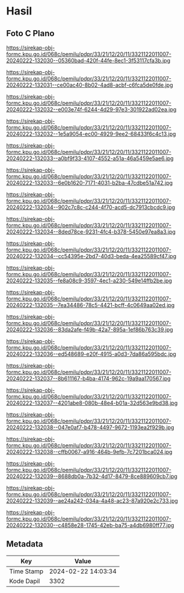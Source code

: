 # Hasil

## Foto C Plano

https://sirekap-obj-formc.kpu.go.id/068c/pemilu/pdpr/33/21/12/20/11/3321122011007-20240222-132030--05360bad-420f-44fe-8ec1-3f53117cfa3b.jpg

https://sirekap-obj-formc.kpu.go.id/068c/pemilu/pdpr/33/21/12/20/11/3321122011007-20240222-132031--ce00ac40-8b02-4ad8-acbf-c6fca5de0fde.jpg

https://sirekap-obj-formc.kpu.go.id/068c/pemilu/pdpr/33/21/12/20/11/3321122011007-20240222-132032--e003e74f-6244-4d29-97e3-301922ad02ea.jpg

https://sirekap-obj-formc.kpu.go.id/068c/pemilu/pdpr/33/21/12/20/11/3321122011007-20240222-132032--1e5a9054-ec00-4929-9ee2-68433f6c4c13.jpg

https://sirekap-obj-formc.kpu.go.id/068c/pemilu/pdpr/33/21/12/20/11/3321122011007-20240222-132033--a0bf9f33-4107-4552-a51a-46a5459e5ae6.jpg

https://sirekap-obj-formc.kpu.go.id/068c/pemilu/pdpr/33/21/12/20/11/3321122011007-20240222-132033--6e0b1620-7171-4031-b2ba-47cdbe51a742.jpg

https://sirekap-obj-formc.kpu.go.id/068c/pemilu/pdpr/33/21/12/20/11/3321122011007-20240222-132034--902c7c8c-c244-4f70-acd5-dc7913cbcdc9.jpg

https://sirekap-obj-formc.kpu.go.id/068c/pemilu/pdpr/33/21/12/20/11/3321122011007-20240222-132034--8ded78ce-9231-4fc4-b378-5450e97ea8a3.jpg

https://sirekap-obj-formc.kpu.go.id/068c/pemilu/pdpr/33/21/12/20/11/3321122011007-20240222-132034--cc54395e-2bd7-40d3-beda-4ea25589cf47.jpg

https://sirekap-obj-formc.kpu.go.id/068c/pemilu/pdpr/33/21/12/20/11/3321122011007-20240222-132035--fe8a08c9-3597-4ec1-a230-549e14ffb2be.jpg

https://sirekap-obj-formc.kpu.go.id/068c/pemilu/pdpr/33/21/12/20/11/3321122011007-20240222-132035--7ea34486-78c5-4421-bcff-4c0649aa02ed.jpg

https://sirekap-obj-formc.kpu.go.id/068c/pemilu/pdpr/33/21/12/20/11/3321122011007-20240222-132036--83da2afe-f49b-42a7-895a-1ef86b763c39.jpg

https://sirekap-obj-formc.kpu.go.id/068c/pemilu/pdpr/33/21/12/20/11/3321122011007-20240222-132036--ed548689-e20f-4915-a0d3-7da86a595bdc.jpg

https://sirekap-obj-formc.kpu.go.id/068c/pemilu/pdpr/33/21/12/20/11/3321122011007-20240222-132037--8b611167-b4ba-4174-962c-19a9aa170567.jpg

https://sirekap-obj-formc.kpu.go.id/068c/pemilu/pdpr/33/21/12/20/11/3321122011007-20240222-132037--4201abe8-080b-48e4-b01a-32d563e9bd38.jpg

https://sirekap-obj-formc.kpu.go.id/068c/pemilu/pdpr/33/21/12/20/11/3321122011007-20240222-132038--047e0af7-b478-4497-9672-1193ea2f929b.jpg

https://sirekap-obj-formc.kpu.go.id/068c/pemilu/pdpr/33/21/12/20/11/3321122011007-20240222-132038--cffb0067-a916-464b-9efb-7c7201bca024.jpg

https://sirekap-obj-formc.kpu.go.id/068c/pemilu/pdpr/33/21/12/20/11/3321122011007-20240222-132039--8688db0a-7b32-4d17-8479-8ce889609cb7.jpg

https://sirekap-obj-formc.kpu.go.id/068c/pemilu/pdpr/33/21/12/20/11/3321122011007-20240222-132039--ae24a242-034a-4a48-ac23-87a920e2c733.jpg

https://sirekap-obj-formc.kpu.go.id/068c/pemilu/pdpr/33/21/12/20/11/3321122011007-20240222-132030--c4858e28-1745-42eb-ba75-a4db6980ff77.jpg


## Metadata

| Key        | Value               |
| ---------- | ------------------- |
| Time Stamp | 2024-02-22 14:03:34 |
| Kode Dapil | 3302                |



